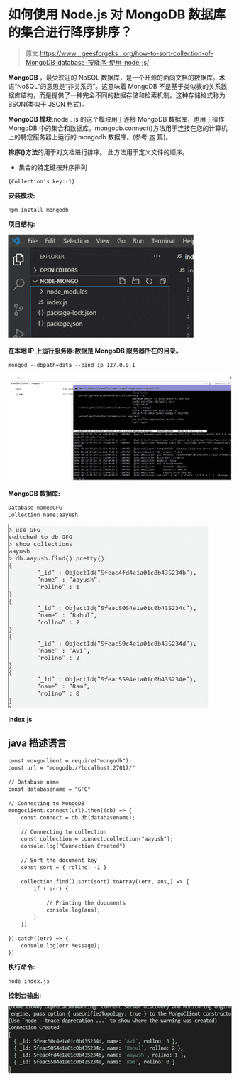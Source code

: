 # 如何使用 Node.js 对 MongoDB 数据库的集合进行降序排序？

> 原文:[https://www . geesforgeks . org/how-to-sort-collection-of-MongoDB-database-按降序-使用-node-js/](https://www.geeksforgeeks.org/how-to-sort-collection-of-mongodb-database-in-descending-order-using-node-js/)

**MongoDB** ，最受欢迎的 NoSQL 数据库，是一个开源的面向文档的数据库。术语“NoSQL”的意思是“非关系的”。这意味着 MongoDB 不是基于类似表的关系数据库结构，而是提供了一种完全不同的数据存储和检索机制。这种存储格式称为 BSON(类似于 JSON 格式)。

**MongoDB 模块**:node . js 的这个模块用于连接 MongoDB 数据库，也用于操作 MongoDB 中的集合和数据库。mongodb.connect()方法用于连接在您的计算机上的特定服务器上运行的 mongodb 数据库。(参考 [本](https://www.geeksforgeeks.org/how-to-connect-mongodb-server-with-node-js/) 篇)。

**排序()方法**的用于对文档进行排序。 此方法用于定义文件的顺序。

*   集合的特定键按升序排列

```
{Collection's key:-1}
```

**安装模块:**

```
npm install mongodb
```

**项目结构:**

![](img/680c11a4a464432626c22f3eee5f7f10.png)

**在本地 IP 上运行服务器:数据是 MongoDB 服务器所在的目录。**

```
mongod --dbpath=data --bind_ip 127.0.0.1
```

![](img/5c4e14dfd73c0857ab57c62e90d528d7.png)

**MongoDB 数据库:**

```
Database name:GFG
Collection name:aayush
```

![](img/a94a5e71271d755b66c74259aaefea23.png)

**Index.js**

## java 描述语言

```
const mongoclient = require("mongodb");
const url = "mongodb://localhost:27017/"

// Database name
const databasename = "GFG"

// Connecting to MongoDB
mongoclient.connect(url).then((db) => {
    const connect = db.db(databasename);

    // Connecting to collection
    const collection = connect.collection("aayush");
    console.log("Connection Created")

    // Sort the document key
    const sort = { rollno: -1 }

    collection.find().sort(sort).toArray((err, ans,) => {
        if (!err) {

            // Printing the documents
            console.log(ans);
        }
    })

}).catch((err) => {
    console.log(err.Message);
})
```

**执行命令:**

```
node index.js
```

**控制台输出:**

![](img/8b54bacbb6ec1c2a24b71474cbbb140a.png)